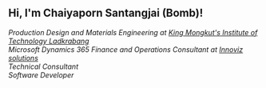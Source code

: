 <h2> Hi, I'm Chaiyaporn Santangjai (Bomb)!</h2>
<p><em>Production Design and Materials Engineering at <a href="https://www.kmitl.ac.th/">King Mongkut's Institute of Technology Ladkrabang</a>
  </br>Microsoft Dynamics 365 Finance and Operations Consultant at <a href="https://www.innovizsolutions.com/">Innoviz solutions</a>
  </br>Technical Consultant
  </br>Software Developer
</em></p>


<!---
emu479p01/emu479p01 is a ✨ special ✨ repository because its `README.md` (this file) appears on your GitHub profile.
You can click the Preview link to take a look at your changes.
--->

